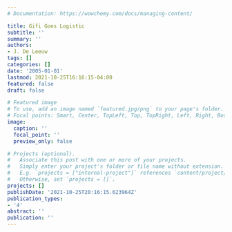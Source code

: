```yaml
---
# Documentation: https://wowchemy.com/docs/managing-content/

title: Gifi Goes Logistic
subtitle: ''
summary: ''
authors:
- J. De Leeuw
tags: []
categories: []
date: '2005-01-01'
lastmod: 2021-10-25T16:16:15-04:00
featured: false
draft: false

# Featured image
# To use, add an image named `featured.jpg/png` to your page's folder.
# Focal points: Smart, Center, TopLeft, Top, TopRight, Left, Right, BottomLeft, Bottom, BottomRight.
image:
  caption: ''
  focal_point: ''
  preview_only: false

# Projects (optional).
#   Associate this post with one or more of your projects.
#   Simply enter your project's folder or file name without extension.
#   E.g. `projects = ["internal-project"]` references `content/project/deep-learning/index.md`.
#   Otherwise, set `projects = []`.
projects: []
publishDate: '2021-10-25T20:16:15.623964Z'
publication_types:
- '4'
abstract: ''
publication: ''
---
```

